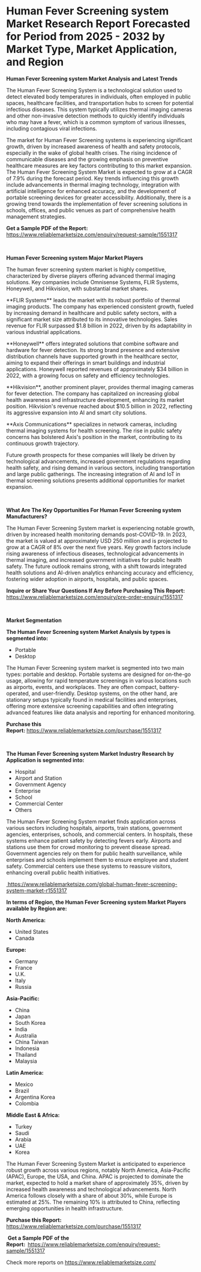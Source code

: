 <p><h1>Human Fever Screening system Market Research Report Forecasted for Period from 2025 -  2032 by Market Type, Market Application, and Region</h1></p><p><strong>Human Fever Screening system Market Analysis and Latest Trends</strong></p>
<p><p>The Human Fever Screening System is a technological solution used to detect elevated body temperatures in individuals, often employed in public spaces, healthcare facilities, and transportation hubs to screen for potential infectious diseases. This system typically utilizes thermal imaging cameras and other non-invasive detection methods to quickly identify individuals who may have a fever, which is a common symptom of various illnesses, including contagious viral infections.</p><p>The market for Human Fever Screening systems is experiencing significant growth, driven by increased awareness of health and safety protocols, especially in the wake of global health crises. The rising incidence of communicable diseases and the growing emphasis on preventive healthcare measures are key factors contributing to this market expansion. The Human Fever Screening System Market is expected to grow at a CAGR of 7.9% during the forecast period. Key trends influencing this growth include advancements in thermal imaging technology, integration with artificial intelligence for enhanced accuracy, and the development of portable screening devices for greater accessibility. Additionally, there is a growing trend towards the implementation of fever screening solutions in schools, offices, and public venues as part of comprehensive health management strategies.</p></p>
<p><strong>Get a Sample PDF of the Report:&nbsp;</strong> <a href="https://www.reliablemarketsize.com/enquiry/request-sample/1551317?utm_campaign=2005&utm_medium=2&utm_source=Github&utm_content=ia&utm_term=27022025&utm_id=human-fever-screening-system">https://www.reliablemarketsize.com/enquiry/request-sample/1551317</a></p>
<p>&nbsp;</p>
<p><strong>Human Fever Screening system Major Market Players</strong></p>
<p><p>The human fever screening system market is highly competitive, characterized by diverse players offering advanced thermal imaging solutions. Key companies include Omnisense Systems, FLIR Systems, Honeywell, and Hikvision, with substantial market shares.</p><p>**FLIR Systems** leads the market with its robust portfolio of thermal imaging products. The company has experienced consistent growth, fueled by increasing demand in healthcare and public safety sectors, with a significant market size attributed to its innovative technologies. Sales revenue for FLIR surpassed $1.8 billion in 2022, driven by its adaptability in various industrial applications.</p><p>**Honeywell** offers integrated solutions that combine software and hardware for fever detection. Its strong brand presence and extensive distribution channels have supported growth in the healthcare sector, aiming to expand their offerings in smart buildings and industrial applications. Honeywell reported revenues of approximately $34 billion in 2022, with a growing focus on safety and efficiency technologies.</p><p>**Hikvision**, another prominent player, provides thermal imaging cameras for fever detection. The company has capitalized on increasing global health awareness and infrastructure development, enhancing its market position. Hikvision's revenue reached about $10.5 billion in 2022, reflecting its aggressive expansion into AI and smart city solutions.</p><p>**Axis Communications** specializes in network cameras, including thermal imaging systems for health screening. The rise in public safety concerns has bolstered Axis's position in the market, contributing to its continuous growth trajectory.</p><p>Future growth prospects for these companies will likely be driven by technological advancements, increased government regulations regarding health safety, and rising demand in various sectors, including transportation and large public gatherings. The increasing integration of AI and IoT in thermal screening solutions presents additional opportunities for market expansion.</p></p>
<p>&nbsp;</p>
<p><strong>What Are The Key Opportunities For Human Fever Screening system Manufacturers?</strong></p>
<p><p>The Human Fever Screening System market is experiencing notable growth, driven by increased health monitoring demands post-COVID-19. In 2023, the market is valued at approximately USD 250 million and is projected to grow at a CAGR of 8% over the next five years. Key growth factors include rising awareness of infectious diseases, technological advancements in thermal imaging, and increased government initiatives for public health safety. The future outlook remains strong, with a shift towards integrated health solutions and AI-driven analytics enhancing accuracy and efficiency, fostering wider adoption in airports, hospitals, and public spaces.</p></p>
<p><strong>Inquire or Share Your Questions If Any Before Purchasing This Report:</strong> <a href="https://www.reliablemarketsize.com/enquiry/pre-order-enquiry/1551317?utm_campaign=2005&utm_medium=2&utm_source=Github&utm_content=ia&utm_term=27022025&utm_id=human-fever-screening-system">https://www.reliablemarketsize.com/enquiry/pre-order-enquiry/1551317</a></p>
<p>&nbsp;</p>
<p><strong>Market Segmentation</strong></p>
<p><strong>The Human Fever Screening system Market Analysis by types is segmented into:</strong></p>
<p><ul><li>Portable</li><li>Desktop</li></ul></p>
<p><p>The Human Fever Screening system market is segmented into two main types: portable and desktop. Portable systems are designed for on-the-go usage, allowing for rapid temperature screenings in various locations such as airports, events, and workplaces. They are often compact, battery-operated, and user-friendly. Desktop systems, on the other hand, are stationary setups typically found in medical facilities and enterprises, offering more extensive screening capabilities and often integrating advanced features like data analysis and reporting for enhanced monitoring.</p></p>
<p><strong>Purchase this Report:&nbsp;</strong><a href="https://www.reliablemarketsize.com/purchase/1551317?utm_campaign=2005&utm_medium=2&utm_source=Github&utm_content=ia&utm_term=27022025&utm_id=human-fever-screening-system">https://www.reliablemarketsize.com/purchase/1551317</a></p>
<p>&nbsp;</p>
<p><strong>The Human Fever Screening system Market Industry Research by Application is segmented into:</strong></p>
<p><ul><li>Hospital</li><li>Airport and Station</li><li>Government Agency</li><li>Enterprise</li><li>School</li><li>Commercial Center</li><li>Others</li></ul></p>
<p><p>The Human Fever Screening System market finds application across various sectors including hospitals, airports, train stations, government agencies, enterprises, schools, and commercial centers. In hospitals, these systems enhance patient safety by detecting fevers early. Airports and stations use them for crowd monitoring to prevent disease spread. Government agencies rely on them for public health surveillance, while enterprises and schools implement them to ensure employee and student safety. Commercial centers use these systems to reassure visitors, enhancing overall public health initiatives.</p></p>
<p><a href="https://www.reliablemarketsize.com/global-human-fever-screening-system-market-r1551317?utm_campaign=2005&utm_medium=2&utm_source=Github&utm_content=ia&utm_term=27022025&utm_id=human-fever-screening-system">&nbsp;https://www.reliablemarketsize.com/global-human-fever-screening-system-market-r1551317</a></p>
<p><strong>In terms of Region, the Human Fever Screening system Market Players available by Region are:</strong></p>
<p>
    <p> <strong> North America: </strong>
        <ul>
            <li>United States</li>
            <li>Canada</li>
        </ul>
        </p> 
    <p> <strong> Europe: </strong>
        <ul>
            <li>Germany</li>
            <li>France</li>
            <li>U.K.</li>
            <li>Italy</li>
            <li>Russia</li>
        </ul>
        </p> 
    <p> <strong> Asia-Pacific: </strong>
        <ul>
            <li>China</li>
            <li>Japan</li>
            <li>South Korea</li>
            <li>India</li>
            <li>Australia</li>
            <li>China Taiwan</li>
            <li>Indonesia</li>
            <li>Thailand</li>
            <li>Malaysia</li>
        </ul>
        </p> 
    <p> <strong> Latin America: </strong>
        <ul>
            <li>Mexico</li>
            <li>Brazil</li>
            <li>Argentina Korea</li>
            <li>Colombia</li>
        </ul>
        </p> 
    <p> <strong> Middle East & Africa: </strong>
        <ul>
            <li>Turkey</li>
            <li>Saudi</li>
            <li>Arabia</li>
            <li>UAE</li>
            <li>Korea</li>
        </ul>
    </p>
    </p>
<p><p>The Human Fever Screening System Market is anticipated to experience robust growth across various regions, notably North America, Asia-Pacific (APAC), Europe, the USA, and China. APAC is projected to dominate the market, expected to hold a market share of approximately 35%, driven by increased health awareness and technological advancements. North America follows closely with a share of about 30%, while Europe is estimated at 25%. The remaining 10% is attributed to China, reflecting emerging opportunities in health infrastructure.</p></p>
<p><strong>Purchase this Report: </strong><a href="https://www.reliablemarketsize.com/purchase/1551317?utm_campaign=2005&utm_medium=2&utm_source=Github&utm_content=ia&utm_term=27022025&utm_id=human-fever-screening-system">https://www.reliablemarketsize.com/purchase/1551317</a></p>
<p>&nbsp;<strong>Get a Sample PDF of the Report:&nbsp;&nbsp;</strong><a href="https://www.reliablemarketsize.com/enquiry/request-sample/1551317?utm_campaign=2005&utm_medium=2&utm_source=Github&utm_content=ia&utm_term=27022025&utm_id=human-fever-screening-system">https://www.reliablemarketsize.com/enquiry/request-sample/1551317</a></p>
<p><strong></strong></p>
<p>Check more reports on <a href="https://www.reliablemarketsize.com/?utm_campaign=2005&utm_medium=2&utm_source=Github&utm_content=ia&utm_term=27022025&utm_id=human-fever-screening-system">https://www.reliablemarketsize.com/</a></p>
